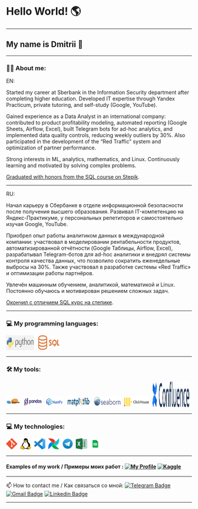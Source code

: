 # Hello World!  :earth_americas:
---
## My name is Dmitrii :boy:

---

### :man_technologist: About me:

EN:

Started my career at Sberbank in the Information Security department after completing higher education. Developed IT expertise through Yandex Practicum, private tutoring, and self-study (Google, YouTube).

Gained experience as a Data Analyst in an international company: contributed to product profitability modeling, automated reporting (Google Sheets, Airflow, Excel), built Telegram bots for ad-hoc analytics, and implemented data quality controls, reducing weekly outliers by 30%. Also participated in the development of the “Red Traffic” system and optimization of partner performance.

Strong interests in ML, analytics, mathematics, and Linux. Continuously learning and motivated by solving complex problems.

[Graduated with honors from the SQL course on Stepik](https://stepik.org/cert/2261370?lang=en).


---
RU:

Начал карьеру в Сбербанке в отделе информационной безопасности после получения высшего образования. Развивал IT-компетенцию на Яндекс-Практикуме, у персональных репетиторов и самостоятельно изучая Google, YouTube.

Приобрел опыт работы аналитиком данных в международной компании: участвовал в моделировании рентабельности продуктов, автоматизированной отчётности (Google Таблицы, Airflow, Excel), разрабатывал Telegram-ботов для ad-hoc аналитики и внедрял системы контроля качества данных, что позволило сократить еженедельные выбросы на 30%. Также участвовал в разработке системы «Red Traffic» и оптимизации работы партнёров.

Увлечён машинным обучением, аналитикой, математикой и Linux. Постоянно обучаюсь и мотивирован решением сложных задач.

[Окончил с отличием SQL курс на степике](https://stepik.org/cert/2261370).

---

### 💻 My programming languages:

<div>
  <img src="https://github.com/JustLikeF1re/justlikef1re/blob/main/some_stuff/python_2.jpg?raw=true" title="Python" alt="git" width="75" height="40"/>&nbsp
  <img src="https://github.com/JustLikeF1re/justlikef1re/blob/main/some_stuff/Sql_.png?raw=true" title="SQL" alt="git" width="65" height="40"/>&nbsp
</div>


---
### 🛠 My tools:

<div>
  <img src="https://github.com/JustLikeF1re/justlikef1re/blob/main/some_stuff/sklearn_.png?raw=true" title="Scikit learn" alt="git" width="40" height="30"/>&nbsp
  <img src="https://github.com/JustLikeF1re/justlikef1re/blob/main/some_stuff/pandas_.png?raw=true" title="Pandas" alt="git" width="50" height="30"/>&nbsp
  <img src="https://github.com/JustLikeF1re/justlikef1re/blob/main/some_stuff/numpy_.png?raw=true" title="NumPy" alt="git" width="50" height="30"/>&nbsp
  <img src="https://github.com/JustLikeF1re/justlikef1re/blob/main/some_stuff/matplotlib_.png?raw=true" title="Matplotlib" alt="git" width="65" height="30"/>&nbsp 
  <img src="https://github.com/JustLikeF1re/justlikef1re/blob/main/some_stuff/seaborn_.png?raw=true" title="Seaborn" alt="git" width="75" height="30"/>&nbsp 
    <img src="https://raw.githubusercontent.com/JustLikeF1re/justlikef1re/refs/heads/main/some_stuff/Clichouse.png" title="ClickHouse" alt="git" width="70" height="30"/>&nbsp   
    <img src="https://raw.githubusercontent.com/JustLikeF1re/justlikef1re/refs/heads/main/some_stuff/Confluense.jpeg" title="Jira Confluence" alt="git" width="100" height="70"/>&nbsp 
</div>

---
### 💻 My technologies:
<div>
  <img src="https://github.com/JustLikeF1re/justlikef1re/blob/main/some_stuff/git_.png?raw=true" title="Git" alt="git" width="30" height="30"/>&nbsp
  <img src="https://github.com/JustLikeF1re/justlikef1re/blob/main/some_stuff/linux_.jpeg?raw=true" title="Linux" alt="Linux" width="30" height="30"/>&nbsp
  <img src="https://github.com/JustLikeF1re/justlikef1re/blob/main/some_stuff/vsc_.jpeg?raw=true" title="Visual Studio Code" alt="Linux" width="30" height="30"/>&nbsp
    <img src="https://raw.githubusercontent.com/JustLikeF1re/justlikef1re/refs/heads/main/some_stuff/Airflow_2.png" title="Apache Airflow" alt="Apache Airflow" width="30" height="30"/>&nbsp
    <img src="https://raw.githubusercontent.com/JustLikeF1re/justlikef1re/refs/heads/main/some_stuff/Telegram.jpeg" title="Telegram" alt="Telegram" width="30" height="30"/>&nbsp
    <img src="https://raw.githubusercontent.com/JustLikeF1re/justlikef1re/refs/heads/main/some_stuff/Exel.png" title="Microsoft Excel" alt="Microsoft Excel" width="30" height="30"/>&nbsp
    <img src="https://raw.githubusercontent.com/JustLikeF1re/justlikef1re/refs/heads/main/some_stuff/Google_Sheets.png" title="Google Sheets" alt="Google Sheets" width="30" height="30"/>&nbsp
<div>

---
#### Examples of my work / Примеры моих работ : [![My Profile](https://img.shields.io/badge/My%20Profile-8A2BE2)](https://github.com/JustLikeF1re/My_Profile) [![Kaggle](https://img.shields.io/badge/-Check%20my%20kaggle-blue?style=flat&logo=Kaggle&logoColor=white)](https://www.kaggle.com/justlikef1re)

---

:mailbox: How to contact me / Как связаться со мной: [![Telegram Badge](https://img.shields.io/badge/-Telegram-blue?style=flat&logo=Telegram&logoColor=white)](https://t.me/JustLikeFlame) [![Gmail Badge](https://img.shields.io/badge/-Gmail-red?style=flat&logo=Gmail&logoColor=white)](mailto:skainett@gmail.com) [![Linkedin Badge](https://img.shields.io/badge/-linkedin-blue?style=flat&logo=linkedin&logoColor=white)](https://www.linkedin.com/in/dmitrii-viktorov-928b61271?lipi=urn%3Ali%3Apage%3Ad_flagship3_profile_view_base_contact_details%3Bc4Mgr7%2FaQa%2BnfFQof2DsJQ%3D%3D)


---
